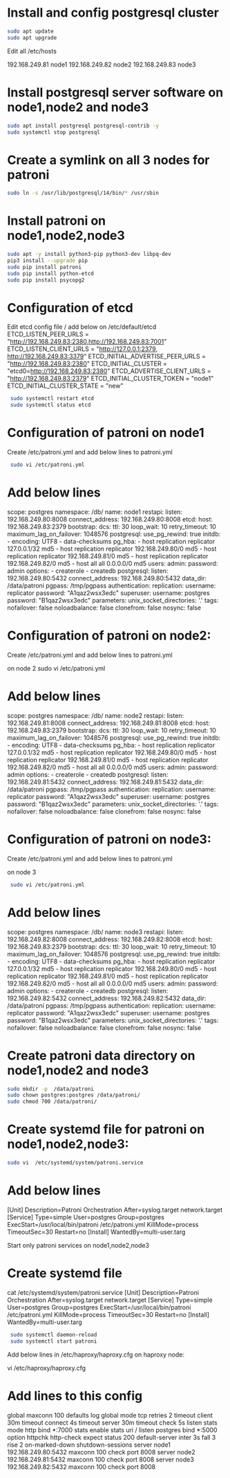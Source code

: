 # Install and config postgresql cluster 
```bash
sudo apt update
sudo apt upgrade
```
Edit all /etc/hosts

192.168.249.81  node1
192.168.249.82  node2
192.168.249.83   node3

# Install postgresql server software on node1,node2 and node3
```bash
sudo apt install postgresql postgresql-contrib -y
sudo systemctl stop postgresql
```
# Create a symlink on all 3 nodes for patroni
```bash
sudo ln -s /usr/lib/postgresql/14/bin/* /usr/sbin
```
#  Install patroni on node1,node2,node3
```bash
sudo apt -y install python3-pip python3-dev libpq-dev
pip3 install --upgrade pip
sudo pip install patroni
sudo pip install python-etcd
sudo pip install psycopg2
```
# Configuration of etcd

Edit etcd config file / add below on /etc/default/etcd
ETCD_LISTEN_PEER_URLS  =  "http://192.168.249.83:2380,http://192.168.249.83:7001"
ETCD_LISTEN_CLIENT_URLS  =  "http://127.0.0.1:2379, http://192.168.249.83:3379"
ETCD_INITIAL_ADVERTISE_PEER_URLS  =  "http://192.168.249.83:2380"
ETCD_INITIAL_CLUSTER  =  "etcd0=http://192.168.249.83:2380"
ETCD_ADVERTISE_CLIENT_URLS  =  "http://192.168.249.83:2379"
ETCD_INITIAL_CLUSTER_TOKEN  =  "node1"
ETCD_INITIAL_CLUSTER_STATE  =  "new"

```bash
 sudo systemctl restart etcd
 sudo systemctl status etcd
```

 # Configuration of patroni on node1

 Create /etc/patroni.yml and add below lines to patroni.yml

```bash
 sudo vi /etc/patroni.yml
```
# Add below lines

scope: postgres
namespace: /db/
name: node1
restapi:
  listen: 192.168.249.80:8008
  connect_address: 192.168.249.80:8008
etcd:
  host: 192.168.249.83:2379
bootstrap:
  dcs:
    ttl: 30
    loop_wait: 10
    retry_timeout: 10
    maximum_lag_on_failover: 1048576
    postgresql:
    use_pg_rewind: true
  initdb:
    - encoding: UTF8
    - data-checksums
  pg_hba:
    - host replication replicator   127.0.0.1/32 md5
    - host replication replicator   192.168.249.80/0   md5
    - host replication replicator   192.168.249.81/0   md5
    - host replication replicator   192.168.249.82/0   md5
    - host all all   0.0.0.0/0   md5
  users:
    admin:
       password: admin
       options:
       - createrole
       - createdb
postgresql:
   listen: 192.168.249.80:5432
   connect_address: 192.168.249.80:5432
   data_dir:     /data/patroni
   pgpass:     /tmp/pgpass
   authentication:
    replication:
      username:   replicator
      password:     "A1qaz2wsx3edc"
    superuser:
      username:   postgres
      password:     "B1qaz2wsx3edc"
      parameters:
      unix_socket_directories:  '.'
tags:
   nofailover:   false
   noloadbalance:   false
   clonefrom:   false
   nosync:   false

   # Configuration of patroni on node2:

 Create /etc/patroni.yml and add below lines to patroni.yml

on node 2
 sudo vi /etc/patroni.yml

# Add below lines

scope: postgres
namespace: /db/
name: node2
restapi:
  listen: 192.168.249.81:8008
  connect_address: 192.168.249.81:8008
etcd:
  host: 192.168.249.83:2379
bootstrap:
  dcs:
    ttl: 30
    loop_wait: 10
    retry_timeout: 10
    maximum_lag_on_failover: 1048576
    postgresql:
    use_pg_rewind: true
  initdb:
    - encoding: UTF8
    - data-checksums
  pg_hba:
    - host replication replicator   127.0.0.1/32 md5
    - host replication replicator   192.168.249.80/0   md5
    - host replication replicator   192.168.249.81/0   md5
    - host replication replicator   192.168.249.82/0   md5
    - host all all   0.0.0.0/0   md5
  users:
    admin:
       password: admin
       options:
       - createrole
       - createdb
postgresql:
   listen: 192.168.249.81:5432
   connect_address: 192.168.249.81:5432
   data_dir:     /data/patroni
   pgpass:     /tmp/pgpass
   authentication:
    replication:
      username:   replicator
      password:   "A1qaz2wsx3edc"
    superuser:
      username:   postgres
      password:   "B1qaz2wsx3edc"
      parameters:
      unix_socket_directories:  '.'
tags:
   nofailover:   false
   noloadbalance:   false
   clonefrom:   false
   nosync:   false

# Configuration of patroni on node3:

 Create /etc/patroni.yml and add below lines to patroni.yml

on node 3
```bash
 sudo vi /etc/patroni.yml
```
# Add below lines

scope: postgres
namespace: /db/
name: node3
restapi:
  listen: 192.168.249.82:8008
  connect_address: 192.168.249.82:8008
etcd:
  host: 192.168.249.83:2379
bootstrap:
  dcs:
    ttl: 30
    loop_wait: 10
    retry_timeout: 10
    maximum_lag_on_failover: 1048576
    postgresql:
    use_pg_rewind: true
  initdb:
    - encoding: UTF8
    - data-checksums
  pg_hba:
    - host replication replicator   127.0.0.1/32 md5
    - host replication replicator   192.168.249.80/0   md5
    - host replication replicator   192.168.249.81/0   md5
    - host replication replicator   192.168.249.82/0   md5
    - host all all   0.0.0.0/0   md5
  users:
    admin:
       password: admin
       options:
       - createrole
       - createdb
postgresql:
   listen: 192.168.249.82:5432
   connect_address: 192.168.249.82:5432
   data_dir:     /data/patroni
   pgpass:     /tmp/pgpass
   authentication:
    replication:
      username:   replicator
      password:   "A1qaz2wsx3edc"
    superuser:
      username:   postgres
      password:   "B1qaz2wsx3edc"
      parameters:
      unix_socket_directories:  '.'
tags:
   nofailover:   false
   noloadbalance:   false
   clonefrom:   false
   nosync:   false

   # Create patroni data directory on node1,node2 and node3
```bash
sudo mkdir -p  /data/patroni
sudo chown postgres:postgres /data/patroni/
sudo chmod 700 /data/patroni/
```
# Create systemd file for patroni on node1,node2,node3:
```bash
sudo vi  /etc/systemd/system/patroni.service
```
# Add below lines
[Unit]
Description=Patroni Orchestration
After=syslog.target network.target
[Service]
Type=simple
User=postgres
Group=postgres
ExecStart=/usr/local/bin/patroni /etc/patroni.yml
KillMode=process
TimeoutSec=30
Restart=no
[Install]
WantedBy=multi-user.targ

Start only patroni services on node1,node2,node3

  # Create systemd file 

cat /etc/systemd/system/patroni.service
[Unit]
Description=Patroni Orchestration
After=syslog.target network.target
[Service]
Type=simple
User=postgres
Group=postgres
ExecStart=/usr/local/bin/patroni /etc/patroni.yml
KillMode=process
TimeoutSec=30
Restart=no
[Install]
WantedBy=multi-user.targ
```bash
 sudo systemctl daemon-reload
 sudo systemctl start patroni
```
Add below lines in /etc/haproxy/haproxy.cfg on haproxy node:

 vi /etc/haproxy/haproxy.cfg
# Add lines to this config

global
      maxconn 100
defaults
      log global
      mode tcp
      retries 2
      timeout client 30m
      timeout connect 4s
      timeout server 30m
      timeout   check   5s
listen stats
      mode http
      bind *:7000
      stats enable
      stats uri /
listen postgres
      bind *:5000
      option httpchk
      http-check expect status 200
      default-server inter 3s fall 3 rise 2 on-marked-down shutdown-sessions
      server node1 192.168.249.80:5432 maxconn 100   check   port 8008
      server node2 192.168.249.81:5432 maxconn 100   check   port 8008
      server node3 192.168.249.82:5432 maxconn 100   check   port 8008
